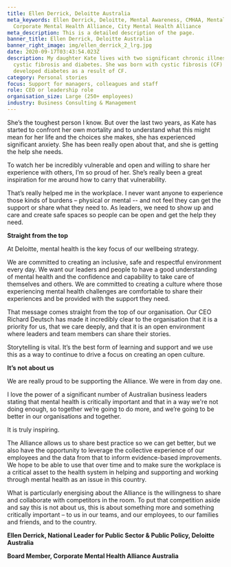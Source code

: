 ```yaml
---
title: Ellen Derrick, Deloitte Australia
meta_keywords: Ellen Derrick, Deloitte, Mental Awareness, CMHAA, Mental Health,
  Corporate Mental Health Alliance, City Mental Health Alliance
meta_description: This is a detailed description of the page.
banner_title: Ellen Derrick, Deloitte Australia
banner_right_image: img/ellen_derrick_2_lrg.jpg
date: 2020-09-17T03:43:54.023Z
description: My daughter Kate lives with two significant chronic illnesses,
  cystic fibrosis and diabetes. She was born with cystic fibrosis (CF) and
  developed diabetes as a result of CF.
category: Personal stories
focus: Support for managers, colleagues and staff
role: CEO or leadership role
organisation_size: Large (250+ employees)
industry: Business Consulting & Management
---
```

She’s the toughest person I know. But over the last two years, as Kate has started to confront her own mortality and to understand what this might mean for her life and the choices she makes, she has experienced significant anxiety. She has been really open about that, and she is getting the help she needs.

To watch her be incredibly vulnerable and open and willing to share her experience with others, I’m so proud of her. She’s really been a great inspiration for me around how to carry that vulnerability.

That’s really helped me in the workplace. I never want anyone to experience those kinds of burdens – physical or mental -- and not feel they can get the support or share what they need to. As leaders, we need to show up and care and create safe spaces so people can be open and get the help they need.

**Straight from the top**

At Deloitte, mental health is the key focus of our wellbeing strategy.

We are committed to creating an inclusive, safe and respectful environment every day. We want our leaders and people to have a good understanding of mental health and the confidence and capability to take care of themselves and others. We are committed to creating a culture where those experiencing mental health challenges are comfortable to share their experiences and be provided with the support they need.

That message comes straight from the top of our organisation. Our CEO Richard Deutsch has made it incredibly clear to the organisation that it is a priority for us, that we care deeply, and that it is an open environment where leaders and team members can share their stories.

Storytelling is vital. It’s the best form of learning and support and we use this as a way to continue to drive a focus on creating an open culture.

**It’s not about us**

We are really proud to be supporting the Alliance. We were in from day one.

I love the power of a significant number of Australian business leaders stating that mental health is critically important and that in a way we're not doing enough, so together we’re going to do more, and we’re going to be better in our organisations and together.

It is truly inspiring.

The Alliance allows us to share best practice so we can get better, but we also have the opportunity to leverage the collective experience of our employees and the data from that to inform evidence-based improvements. We hope to be able to use that over time and to make sure the workplace is a critical asset to the health system in helping and supporting and working through mental health as an issue in this country.

What is particularly energising about the Alliance is the willingness to share and collaborate with competitors in the room. To put that competition aside and say this is not about us, this is about something more and something critically important – to us in our teams, and our employees, to our families and friends, and to the country.

**Ellen Derrick, National Leader for Public Sector & Public Policy, Deloitte Australia**

**Board Member, Corporate Mental Health Alliance Australia**
